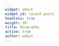```yaml
---
widget: about
widget_id: recent-posts
headless: true
weight: 20
title: Biography
active: true
author: admin
---
```

